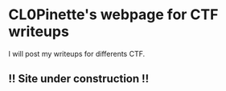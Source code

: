 # CL0Pinette's webpage for CTF writeups
I will post my writeups for differents CTF. 

## !! Site under construction !!